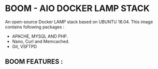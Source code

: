 # BOOM - AIO DOCKER LAMP STACK

An open-source Docker LAMP stack based on UBUNTU 18.04.
This image contains following packages :

- APACHE, MYSQL AND PHP.
- Nano, Curl and Memcached.
- Git, VSFTPD

## BOOM FEATURES :
